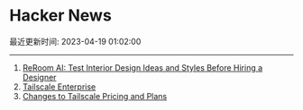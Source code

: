 # Hacker News

最近更新时间: 2023-04-19 01:02:00

--- 
1. [ReRoom AI: Test Interior Design Ideas and Styles Before Hiring a Designer](https://reroom.ai?ref=HN) 
2. [Tailscale Enterprise](https://tailscale.com/blog/enterprise/) 
3. [Changes to Tailscale Pricing and Plans](https://tailscale.com/blog/pricing-v3/) 
